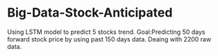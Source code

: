 # Big-Data-Stock-Anticipated
Using LSTM model to predict 5 stocks trend.
Goal:Predicting 50 days forward stock price by using past 150 days data.
Deaing with 2200 raw data.
